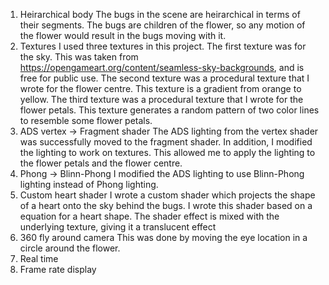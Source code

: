 1. Heirarchical body
The bugs in the scene are heirarchical in terms of their segments. The bugs are children of the flower, 
so any motion of the flower would result in the bugs moving with it.
2. Textures
I used three textures in this project. The first texture was for the sky. This was taken from https://opengameart.org/content/seamless-sky-backgrounds, 
and is free for public use. The second texture was a procedural texture that I wrote for the flower centre. This texture 
is a gradient from orange to yellow. The third texture was a procedural texture that I wrote for the flower petals. This
texture generates a random pattern of two color lines to resemble some flower petals. 
3. ADS vertex -> Fragment shader
The ADS lighting from the vertex shader was successfully moved to the fragment shader. In addition, I modified the 
lighting to work on textures. This allowed me to apply the lighting to the flower petals and the flower centre.
4. Phong -> Blinn-Phong
I modified the ADS lighting to use Blinn-Phong lighting instead of Phong lighting.
5. Custom heart shader
I wrote a custom shader which projects the shape of a heart onto the sky behind the bugs. I wrote this shader based on a 
equation for a heart shape. The shader effect is mixed with the underlying texture, giving it a translucent effect
6. 360 fly around camera
This was done by moving the eye location in a circle around the flower.
7. Real time
8. Frame rate display
